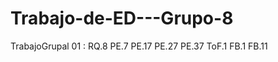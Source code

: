 # Trabajo-de-ED---Grupo-8

TrabajoGrupal 01 :  RQ.8
                    PE.7
                    PE.17
                    PE.27
                    PE.37
                    ToF.1
                    FB.1
                    FB.11
